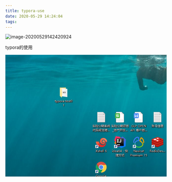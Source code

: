 ```yaml
---
title: typora-use
date: 2020-05-29 14:24:04
tags:
---
```


![image-20200529142420924](C:\Users\jguo1\IdeaProjects\guojiewan8.github.io\source\_posts\typora-use\image-20200529142420924.png)

typora的使用

![image-20200529142657186](typora-use/image-20200529142657186.png)